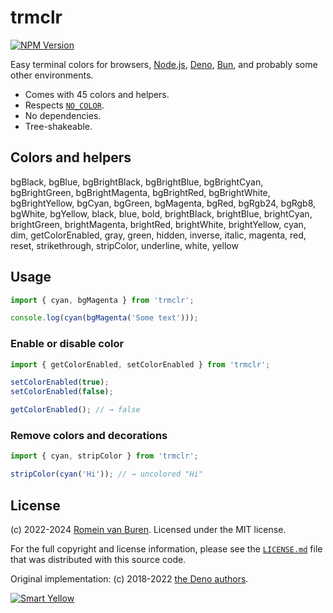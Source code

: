 # trmclr

[![NPM Version](https://img.shields.io/npm/v/trmclr)](https://www.npmjs.com/package/trmclr)

Easy terminal colors for browsers, [Node.js](https://nodejs.org), [Deno](https://deno.com), [Bun](https://bun.sh), and probably some other environments.

- Comes with 45 colors and helpers.
- Respects [`NO_COLOR`](https://no-color.org/).
- No dependencies.
- Tree-shakeable.

## Colors and helpers

bgBlack, bgBlue, bgBrightBlack, bgBrightBlue, bgBrightCyan, bgBrightGreen, bgBrightMagenta, bgBrightRed, bgBrightWhite, bgBrightYellow, bgCyan, bgGreen, bgMagenta, bgRed, bgRgb24, bgRgb8, bgWhite, bgYellow, black, blue, bold, brightBlack, brightBlue, brightCyan, brightGreen, brightMagenta, brightRed, brightWhite, brightYellow, cyan, dim, getColorEnabled, gray, green, hidden, inverse, italic, magenta, red, reset, strikethrough, stripColor, underline, white, yellow

## Usage

```js
import { cyan, bgMagenta } from 'trmclr';

console.log(cyan(bgMagenta('Some text')));
```

### Enable or disable color

```js
import { getColorEnabled, setColorEnabled } from 'trmclr';

setColorEnabled(true);
setColorEnabled(false);

getColorEnabled(); // → false
```

### Remove colors and decorations

```js
import { cyan, stripColor } from 'trmclr';

stripColor(cyan('Hi')); // → uncolored "Hi"
```

## License

(c) 2022-2024 [Romein van Buren](mailto:romein@vburen.nl). Licensed under the MIT license.

For the full copyright and license information, please see the [`LICENSE.md`](./LICENSE.md) file that was distributed with this source code.

Original implementation: (c) 2018-2022 [the Deno authors](https://github.com/denoland/std/blob/0.159.0/fmt/colors.ts).

[![Smart Yellow](https://code.smartyellow.net/smartyellow/meta/raw/branch/main/logo.png)](https://www.smartyellow.nl)
